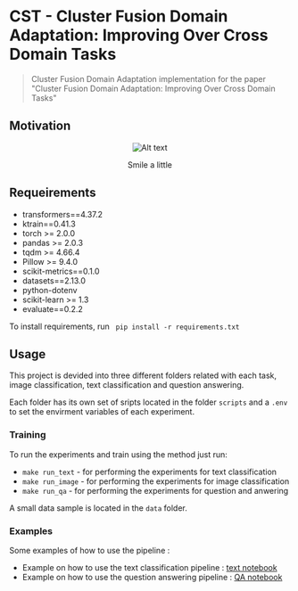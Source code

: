 # CST - Cluster Fusion Domain Adaptation: Improving Over Cross Domain Tasks

> Cluster Fusion Domain Adaptation implementation for the paper "Cluster Fusion Domain Adaptation: Improving Over Cross Domain Tasks" 

## Motivation

<p align="center">
  <img src="https://redefineschool.files.wordpress.com/2017/05/jordan-peterson.png" alt="Alt text">
</p>
<p align="center">Smile a little</p>

## Requeirements

- transformers==4.37.2
- ktrain==0.41.3
- torch >= 2.0.0
- pandas >= 2.0.3
- tqdm >= 4.66.4
- Pillow >= 9.4.0
- scikit-metrics==0.1.0
- datasets==2.13.0
- python-dotenv
- scikit-learn >= 1.3
- evaluate==0.2.2

To install requirements, run <code> pip install -r requirements.txt </code>

## Usage

This project is devided into three different folders related with each task, image classification, text classification and question answering.

Each folder has its own set of sripts located in the folder <code>scripts</code> and a <code>.env</code> to set the envirment variables of each experiment.

### Training

To run the experiments and train using the method just run:
 - <code>make run_text</code> - for performing the experiments for text classification
 - <code>make run_image</code> - for performing the experiments for image classification
 - <code>make run_qa</code> - for performing the experiments for question and anwering

A small data sample is located in the <code>data</code> folder.

### Examples
Some examples of how to use the pipeline :
 - Example on how to use the text classification pipeline : [text notebook](https://colab.research.google.com/drive/1UL1CHFUrbTIhpD3asKJtS9zNw8Cjvg7h?usp=drive_open)
 - Example on how to use the question answering pipeline : [QA notebook](https://colab.research.google.com/drive/1ffXS3gJRv_YvbQN2YM39aKwNIouaqNFe#scrollTo=AD6R33_RLI6_)

